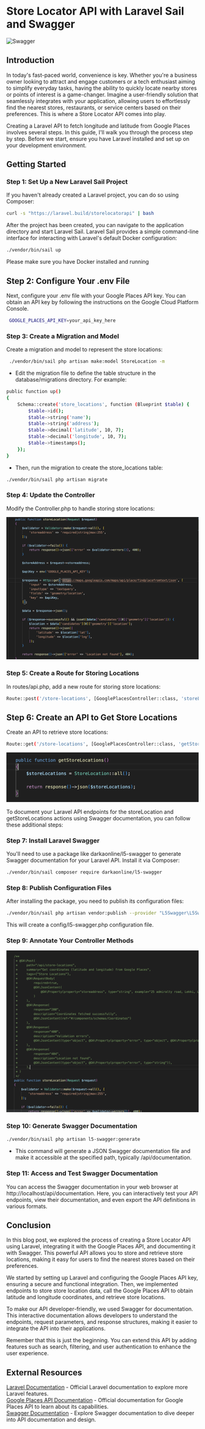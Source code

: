 # Store Locator API with Laravel Sail and Swagger

![Swagger](assets/images/swagger.png)

## Introduction

In today's fast-paced world, convenience is key. Whether you're a business owner looking to attract and engage customers or a tech enthusiast aiming to simplify everyday tasks, having the ability to quickly locate nearby stores or points of interest is a game-changer. Imagine a user-friendly solution that seamlessly integrates with your application, allowing users to effortlessly find the nearest stores, restaurants, or service centers based on their preferences. This is where a Store Locator API comes into play.

Creating a Laravel API to fetch longitude and latitude from Google Places involves several steps. In this guide, I'll walk you through the process step by step. Before we start, ensure you have Laravel installed and set up on your development environment.

## Getting Started

### Step 1: Set Up a New Laravel Sail Project

If you haven't already created a Laravel project, you can do so using Composer:

```bash
curl -s "https://laravel.build/storelocatorapi" | bash
```

After the project has been created, you can navigate to the application directory and start Laravel Sail. Laravel Sail provides a simple command-line interface for interacting with Laravel's default Docker configuration:

```bash
./vendor/bin/sail up
```

Please make sure you have Docker installed and running

## Step 2: Configure Your .env File

Next, configure your .env file with your Google Places API key. You can obtain an API key by following the instructions on the Google Cloud Platform Console.

```bash
 GOOGLE_PLACES_API_KEY=your_api_key_here
```

### Step 3: Create a Migration and Model

Create a migration and model to represent the store locations:

```bash
 ./vendor/bin/sail php artisan make:model StoreLocation -m
```

-   Edit the migration file to define the table structure in the database/migrations directory. For example:

```bash
public function up()
{
    Schema::create('store_locations', function (Blueprint $table) {
        $table->id();
        $table->string('name');
        $table->string('address');
        $table->decimal('latitude', 10, 7);
        $table->decimal('longitude', 10, 7);
        $table->timestamps();
    });
}

```

-   Then, run the migration to create the store_locations table:

```bash
./vendor/bin/sail php artisan migrate

```

### Step 4: Update the Controller

Modify the Controller.php to handle storing store locations:

<img src="screenshots/storelocator.png" alt="Save Store Location" />

### Step 5: Create a Route for Storing Locations

In routes/api.php, add a new route for storing store locations:

```bash
Route::post('/store-locations', [GooglePlacesController::class, 'storeLocation']);


```

## Step 6: Create an API to Get Store Locations

Create an API to retrieve store locations:

```bash
Route::get('/store-locations', [GooglePlacesController::class, 'getStoreLocations']);


```

<img src="screenshots/getstorelocation.png" alt="get Store Location" />

To document your Laravel API endpoints for the storeLocation and getStoreLocations actions using Swagger documentation, you can follow these additional steps:

### Step 7: Install Laravel Swagger

You'll need to use a package like darkaonline/l5-swagger to generate Swagger documentation for your Laravel API. Install it via Composer:

```bash
./vendor/bin/sail composer require darkaonline/l5-swagger


```

### Step 8: Publish Configuration Files

After installing the package, you need to publish its configuration files:

```bash
./vendor/bin/sail php artisan vendor:publish --provider "L5Swagger\L5SwaggerServiceProvider"


```

This will create a config/l5-swagger.php configuration file.

### Step 9: Annotate Your Controller Methods

<img src="screenshots/annotation.png" alt="Swaggger Annotation" />

### Step 10: Generate Swagger Documentation

```bash
./vendor/bin/sail php artisan l5-swagger:generate
```

-   This command will generate a JSON Swagger documentation file and make it accessible at the specified path, typically /api/documentation.

### Step 11: Access and Test Swagger Documentation

You can access the Swagger documentation in your web browser at http://localhost/api/documentation. Here, you can interactively test your API endpoints, view their documentation, and even export the API definitions in various formats.

## Conclusion

In this blog post, we explored the process of creating a Store Locator API using Laravel, integrating it with the Google Places API, and documenting it with Swagger. This powerful API allows you to store and retrieve store locations, making it easy for users to find the nearest stores based on their preferences.

We started by setting up Laravel and configuring the Google Places API key, ensuring a secure and functional integration. Then, we implemented endpoints to store store location data, call the Google Places API to obtain latitude and longitude coordinates, and retrieve store locations.

To make our API developer-friendly, we used Swagger for documentation. This interactive documentation allows developers to understand the endpoints, request parameters, and response structures, making it easier to integrate the API into their applications.

Remember that this is just the beginning. You can extend this API by adding features such as search, filtering, and user authentication to enhance the user experience.

## External Resources

[Laravel Documentation](https://laravel.com/docs) - Official Laravel documentation to explore more Laravel features. <br/>
[Google Places API Documentation](https://developers.google.com/maps/documentation/places/overview) - Official documentation for Google Places API to learn about its capabilities. <br/>
[Swagger Documentation](https://swagger.io/docs/) - Explore Swagger documentation to dive deeper into API documentation and design.
